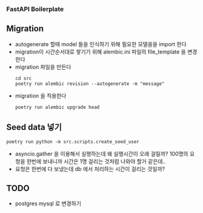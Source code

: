 ### FastAPI Boilerplate

## Migration

- autogenerate 할때 model 들을 인식하기 위해 필요한 모델을을 import 한다
- migration이 시간순서대로 쌓기기 위해 alembic.ini 파일의 file_template 을 변경한다
- migration 파일을 만든다
  ```
  cd src
  poetry run alembic revision --autogenerate -m "message"
  ```
- migration 을 적용한다
  ```
  poetry run alembic upgrade head
  ```

## Seed data 넣기

```
poetry run python -m src.scripts.create_seed_user
```

- asyncio.gather 을 이용해서 실행하는데 왜 실행시간이 오래 걸릴까? 100명의 요청을 한번에 보내니까 시간은 1명 걸리는 것처럼 나와야 할거 같은데..
- 요청은 한번에 다 보냈는데 db 에서 처리하는 시간이 걸리는 것일까?

## TODO

- postgres mysql 로 변경하기
